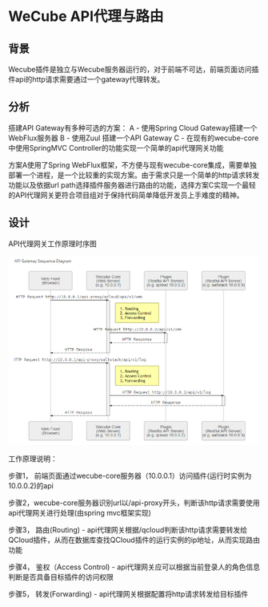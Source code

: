 # WeCube API代理与路由


## 背景
Wecube插件是独立与Wecube服务器运行的，对于前端不可达，前端页面访问插件api的http请求需要通过一个gateway代理转发。


## 分析
搭建API Gateway有多种可选的方案：
A - 使用Spring Cloud Gateway搭建一个WebFlux服务器
B - 使用Zuul 搭建一个API Gateway
C - 在现有的wecube-core中使用SpringMVC Controller的功能实现一个简单的api代理网关功能


方案A使用了Spring WebFlux框架，不方便与现有wecube-core集成，需要单独部署一个进程，是一个比较重的实现方案。由于需求只是一个简单的http请求转发功能以及依据url path选择插件服务器进行路由的功能，选择方案C实现一个最轻的API代理网关更符合项目组对于保持代码简单降低开发员上手难度的精神。



## 设计

API代理网关工作原理时序图

[![API Gateway Sequence Diagram](../images/wecube-core-api-gateway-sequence-diagram.png)](https://gitlab.com/WeBankPartners/mermaid-charts/blob/master/wecube/wecube-core-api-gateway-sequence-diagram.md)

工作原理说明：

步骤1， 前端页面通过wecube-core服务器（10.0.0.1）访问插件(运行时实例为10.0.0.2)的api

步骤2，wecube-core服务器识别url以/api-proxy开头，判断该http请求需要使用api代理网关进行处理(由spring mvc框架实现)

步骤3， 路由(Routing) - api代理网关根据/qcloud判断该http请求需要转发给QCloud插件，从而在数据库查找QCloud插件的运行实例的ip地址，从而实现路由功能

步骤4， 鉴权（Access Control) - api代理网关应可以根据当前登录人的角色信息判断是否具备目标插件的访问权限

步骤5， 转发(Forwarding) - api代理网关根据配置将http请求转发给目标插件


